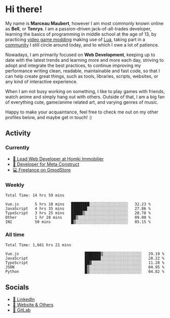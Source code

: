 # Hi there!

My name is **Marceau Maubert**, however I am most commonly known online as **Bell**, or **Tenrys**. I am a passion-driven jack-of-all-trades developer, learning the basics of programming in middle school at the age of 13, by practicing [video game modding](https://garrysmod.com) making use of [Lua](https://lua.org), taking part in a [community](https://metastruct.net) I still circle around today, and to which I owe a lot of patience.

Nowadays, I am primarily focused on **Web Development**, keeping up to date with the latest trends and learning more and more each day, striving to adopt  and integrate the best practices, to continue improving my performance writing clean, readable, maintainable and fast code, so that I can help create great things, such as tools, libraries, scripts, websites, or any kind of interactive experience.

When I am not busy working on something, I like to play games with friends, watch anime and simply hang out with others. Outside of that, I am a big fan of everything cute, game/anime related art, and varying genres of music.

Happy to make your acquaintance, feel free to check me out on my other profiles below, and maybe get in touch! :)

## Activity

### Currently

- [🏢 Lead Web Developer at Homki Immobilier](https://homki-immobilier.com)
- [🎈 Developer for Meta Construct](https://metastruct.net)
- [💻 Freelance on GmodStore](https://www.gmodstore.com/users/Tenrys)

### Weekly
<!--START_SECTION:wakaWeekly-->

```text
Total Time: 14 hrs 59 mins

Vue.js       5 hrs 18 mins   ████████░░░░░░░░░░░░░░░░░   32.23 %
JavaScript   4 hrs 35 mins   ███████░░░░░░░░░░░░░░░░░░   27.86 %
TypeScript   3 hrs 25 mins   █████▒░░░░░░░░░░░░░░░░░░░   20.78 %
Other        1 hr 28 mins    ██▒░░░░░░░░░░░░░░░░░░░░░░   09.00 %
INI          50 mins         █▒░░░░░░░░░░░░░░░░░░░░░░░   05.15 %
```

<!--END_SECTION:wakaWeekly-->

### All time
<!--START_SECTION:wakaTotal-->

```text
Total Time: 1,661 hrs 21 mins

Vue.js                             ███████▒░░░░░░░░░░░░░░░░░   29.19 %
JavaScript                         ███████░░░░░░░░░░░░░░░░░░   28.22 %
TypeScript                         ██▓░░░░░░░░░░░░░░░░░░░░░░   11.28 %
JSON                               █▒░░░░░░░░░░░░░░░░░░░░░░░   04.95 %
Python                             █▒░░░░░░░░░░░░░░░░░░░░░░░   04.82 %
```

<!--END_SECTION:wakaTotal-->

## Socials

- [👔 LinkedIn](https://www.linkedin.com/in/marceau-maubert)
- [🔗 Website & Others](https://bell.moe)
- [🦊 GitLab](https://gitlab.com/Tenrys)
